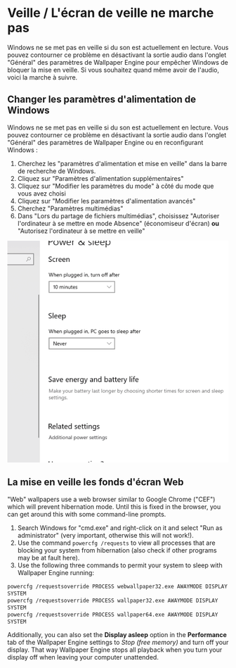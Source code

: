 # Veille / L'écran de veille ne marche pas

Windows ne se met pas en veille si du son est actuellement en lecture. Vous pouvez contourner ce problème en désactivant la sortie audio dans l'onglet "Général" des paramètres de Wallpaper Engine pour empêcher Windows de bloquer la mise en veille. Si vous souhaitez quand même avoir de l'audio, voici la marche à suivre.

## Changer les paramètres d'alimentation de Windows

Windows ne se met pas en veille si du son est actuellement en lecture. Vous pouvez contourner ce problème en désactivant la sortie audio dans l'onglet "Général" des paramètres de Wallpaper Engine ou en reconfigurant Windows :

1. Cherchez les "paramètres d'alimentation et mise en veille" dans la barre de recherche de Windows.
2. Cliquez sur "Paramètres d'alimentation supplémentaires"
3. Cliquez sur "Modifier les paramètres du mode" à côté du mode que vous avez choisi
4. Cliquez sur "Modifier les paramètres d'alimentation avancés"
5. Cherchez "Paramètres multimédias"
6. Dans "Lors du partage de fichiers multimédias", choisissez "Autoriser l'ordinateur à se mettre en mode Absence" (économiseur d'écran) **ou** "Autorisez l'ordinateur à se mettre en veille"

![Enable "Allow the computer to sleep"](./power.gif)

## La mise en veille les fonds d'écran Web

"Web" wallpapers use a web browser similar to Google Chrome ("CEF") which will prevent hibernation mode. Until this is fixed in the browser, you can get around this with some command-line prompts.

1. Search Windows for "cmd.exe" and right-click on it and select "Run as administrator" (very important, otherwise this will not work!).
2. Use the command `powercfg /requests` to view all processes that are blocking your system from hibernation (also check if other programs may be at fault here).
3. Use the following three commands to permit your system to sleep with Wallpaper Engine running:

```
powercfg /requestsoverride PROCESS webwallpaper32.exe AWAYMODE DISPLAY SYSTEM
powercfg /requestsoverride PROCESS wallpaper32.exe AWAYMODE DISPLAY SYSTEM
powercfg /requestsoverride PROCESS wallpaper64.exe AWAYMODE DISPLAY SYSTEM
```

Additionally, you can also set the **Display asleep** option in the **Performance** tab of the Wallpaper Engine settings to *Stop (free memory)* and turn off your display. That way Wallpaper Engine stops all playback when you turn your display off when leaving your computer unattended.